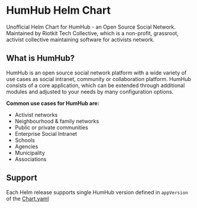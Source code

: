 HumHub Helm Chart
=================

Unofficial Helm Chart for HumHub - an Open Source Social Network.
Maintained by Riotkit Tech Collective, which is a non-profit, grassroot, activist collective maintaining software for activists network.

What is HumHub?
---------------

HumHub is an open source social network platform with a wide variety of use cases as social intranet, community or collaboration platform. HumHub consists of a core application, which can be extended through additional modules and adjusted to your needs by many configuration options. 

**Common use cases for HumHub are:**
- Activist networks
- Neighbourhood & family networks
- Public or private communities
- Enterprise Social Intranet
- Schools
- Agencies
- Municipality
- Associations

Support
-------

Each Helm release supports single HumHub version defined in `appVersion` of the [Chart.yaml](charts/humhub/Chart.yaml)
